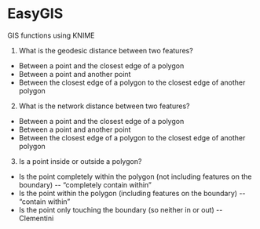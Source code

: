 # EasyGIS
GIS functions using KNIME

1) What is the geodesic distance between two features?

- Between a point and the closest edge of a polygon
- Between a point and another point
- Between the closest edge of a polygon to the closest edge of another polygon

2) What is the network distance between two features?

- Between a point and the closest edge of a polygon
- Between a point and another point
- Between the closest edge of a polygon to the closest edge of another polygon

3) Is a point inside or outside a polygon?

- Is the point completely within the polygon (not including features on the boundary) -- “completely contain within”
- Is the point within the polygon (including features on the boundary) -- “contain within”
- Is the point only touching the boundary (so neither in or out) -- Clementini

